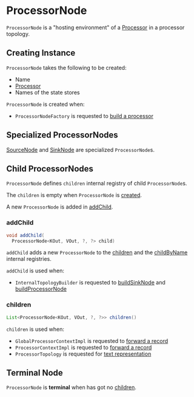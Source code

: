 # ProcessorNode

`ProcessorNode` is a "hosting environment" of a [Processor](Processor.md) in a processor topology.

## Creating Instance

`ProcessorNode` takes the following to be created:

* <span id="name"> Name
* <span id="processor"> [Processor](Processor.md)
* <span id="stateStores"> Names of the state stores

`ProcessorNode` is created when:

* `ProcessorNodeFactory` is requested to [build a processor](ProcessorNodeFactory.md#build)

## Specialized ProcessorNodes

[SourceNode](SourceNode.md) and [SinkNode](SinkNode.md) are specialized `ProcessorNode`s.

## <span id="children"> Child ProcessorNodes

`ProcessorNode` defines `children` internal registry of child `ProcessorNode`s.

The `children` is empty when `ProcessorNode` is [created](#creating-instance).

A new `ProcessorNode` is added in [addChild](#addChild).

### <span id="addChild"> addChild

```java
void addChild(
  ProcessorNode<KOut, VOut, ?, ?> child)
```

`addChild` adds a new `ProcessorNode` to the [children](#children) and the [childByName](#childByName) internal registries.

`addChild` is used when:

* `InternalTopologyBuilder` is requested to [buildSinkNode](../InternalTopologyBuilder.md#buildSinkNode) and [buildProcessorNode](../InternalTopologyBuilder.md#buildProcessorNode)

### <span id="children"> children

```java
List<ProcessorNode<KOut, VOut, ?, ?>> children()
```

`children` is used when:

* `GlobalProcessorContextImpl` is requested to [forward a record](GlobalProcessorContextImpl.md#forward)
* `ProcessorContextImpl` is requested to [forward a record](ProcessorContextImpl.md#forward)
* `ProcessorTopology` is requested for [text representation](ProcessorTopology.md#toString)

## <span id="isTerminalNode"> Terminal Node

`ProcessorNode` is **terminal** when has got no [children](#children).
